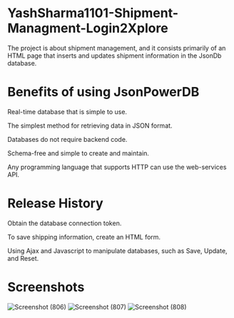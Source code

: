 # YashSharma1101-Shipment-Managment-Login2Xplore

The project is about shipment management, and it consists primarily of an HTML page that inserts and updates shipment information in the JsonDb database.

# Benefits of using JsonPowerDB

Real-time database that is simple to use.

The simplest method for retrieving data in JSON format.

Databases do not require backend code.

Schema-free and simple to create and maintain.

Any programming language that supports HTTP can use the web-services API.

# Release History
Obtain the database connection token.

To save shipping information, create an HTML form.

Using Ajax and Javascript to manipulate databases, such as Save, Update, and Reset.

# Screenshots
![Screenshot (806)](https://user-images.githubusercontent.com/110088579/210654847-93d15b4f-12eb-4c5c-a0f4-99b1876d7772.png)
![Screenshot (807)](https://user-images.githubusercontent.com/110088579/210655123-c707b548-7970-4d95-ba39-6f866e3f5e48.png)
![Screenshot (808)](https://user-images.githubusercontent.com/110088579/210655135-fc6473b2-8aed-4a7d-a77f-ebc284f688b5.png)


